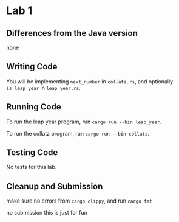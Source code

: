 # Lab 1


## Differences from the Java version

none

## Writing Code

You will be implementing `next_number` in `collatz.rs`, and optionally `is_leap_year` in `leap_year.rs`.


## Running Code

To run the leap year program, run `cargo run --bin leap_year`.

To run the collatz program, run `cargo run --bin collatz`.

## Testing Code

No tests for this lab.

## Cleanup and Submission

make sure no errors from `cargo clippy`, and run `cargo fmt`

no submission this is just for fun
